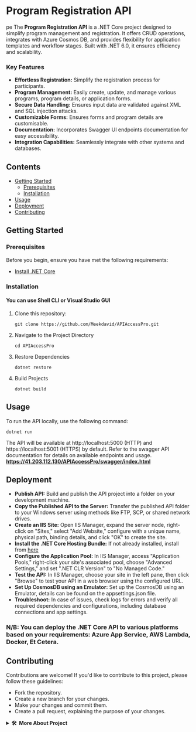 # Program Registration API
pe
The **Program Registration API** is a .NET Core project designed to simplify program management and registration. It offers CRUD operations, integrates with Azure Cosmos DB, and provides flexibility for application templates and workflow stages. Built with .NET 6.0, it ensures efficiency and scalability.
### Key Features

- **Effortless Registration:** Simplify the registration process for participants.
- **Program Management:** Easily create, update, and manage various programs, program details, or application forms.
- **Secure Data Handling:** Ensures input data are validated against XML and SQL injection attacks.
- **Customizable Forms:** Ensures forms and program details are customisable.
- **Documentation:** Incorporates Swagger UI endpoints documentation for easy accessibility.
- **Integration Capabilities:** Seamlessly integrate with other systems and databases.

## Contents

- [Getting Started](#getting-started)
  - [Prerequisites](#prerequisites)
  - [Installation](#installation)
- [Usage](#usage)
- [Deployment](#deployment)
- [Contributing](#contributing)

## Getting Started

### Prerequisites

Before you begin, ensure you have met the following requirements:

- [Install .NET Core](https://dotnet.microsoft.com/download)

### Installation
#### You can use Shell CLI or Visual Studio GUI
1. Clone this repository:

   ```shell
   git clone https://github.com/Meekdavid/APIAccessPro.git
2. Navigate to the Project Directory
   ```shell
   cd APIAccessPro
3. Restore Dependencies
    ```shell
    dotnet restore
4. Build Projects
    ```shell
    dotnet build 

## Usage
To run the API locally, use the following command:
  ```shell
  dotnet run
```
The API will be available at http://localhost:5000 (HTTP) and https://localhost:5001 (HTTPS) by default. Refer to the swagger API documentation for details on available endpoints and usage.
**https://41.203.112.130/APIAccessPro/swagger/index.html**

## Deployment
- **Publish API:** Build and publish the API project into a folder on your development machine.
- **Copy the Published API to the Server:** Transfer the published API folder to your Windows server using methods like FTP, SCP, or shared network drives.
- **Create an IIS Site:** Open IIS Manager, expand the server node, right-click on "Sites," select "Add Website," configure with a unique name, physical path, binding details, and click "OK" to create the site.
- **Install the .NET Core Hosting Bundle:** If not already installed, install from [here](https://dotnet.microsoft.com/download/dotnet/thank-you/runtime-aspnetcore-6.0.0-windows-hosting-bundle-installer)
- **Configure the Application Pool:** In IIS Manager, access "Application Pools," right-click your site's associated pool, choose "Advanced Settings," and set ".NET CLR Version" to "No Managed Code."
- **Test the API:** In IIS Manager, choose your site in the left pane, then click "Browse" to test your API in a web browser using the configured URL.
- **Set Up CosmosDB using an Emulator:** Set up the CosmosDB using an Emulator, details can be found on the appsettings.json file.
- **Troubleshoot:** In case of issues, check logs for errors and verify all required dependencies and configurations, including database connections and app settings.
### **N/B:** You can deploy the .NET Core API to various platforms based on your requirements: Azure App Service, AWS Lambda, Docker, Et Cetera.

## Contributing
Contributions are welcome! If you'd like to contribute to this project, please follow these guidelines:
- Fork the repository.
- Create a new branch for your changes.
- Make your changes and commit them.
- Create a pull request, explaining the purpose of your changes.

<details>
  <summary><b>🛠️&nbsp;&nbsp;More&nbsp;About&nbsp;Project</b></summary>
  
### Author  
  * David Mboko | [Youtube](https://www.youtube.com/@davidmboko6502/featured) | [LinkedIn](https://www.linkedin.com/mwlite/in/david-mboko-25bb9019b) | [Academia](https://aksu.academia.edu/DavidMboko) |

### Resources
- [Click to View](https://dotnet.microsoft.com/en-us/learn)
</details>
